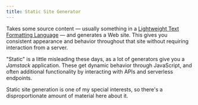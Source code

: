 ```yaml
---
title: Static Site Generator
---
```


Takes some source content — usually something in a [Lightweight Text Formatting Language](Lightweight%20Text%20Formatting%20Language.md) — and generates a Web site. This gives you consistent appearance and behavior throughout that site without requiring interaction from a server.

"Static" is a little misleading these days, as a lot of generators give you a *Jamstack* application. These get dynamic behavior through JavaScript, and often additional functionality by interacting with APIs and serverless endpoints.

Static site generation is one of my special interests, so there's a disproportionate amount of material here about it.